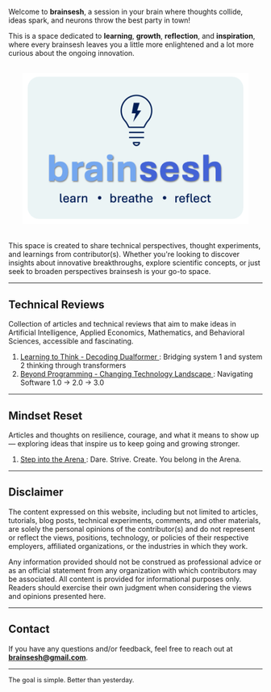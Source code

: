 <!-- # brainsesh -->

Welcome to **brainsesh**, a session in your brain where thoughts collide, ideas spark, and neurons throw the best party in town! 

This is a space dedicated to **learning**, **growth**, **reflection**, and **inspiration**, where every brainsesh leaves you a little more enlightened and a lot more curious about the ongoing innovation.

<div style="text-align: center;">
  <br>
  <img src="./images/logo.jpg" alt="Brainsesh Logo" width="450"/>
</div>

<br>

This space is created to share technical perspectives, thought experiments, and learnings from contributor(s). Whether you're looking to discover insights about innovative breakthroughs, explore scientific concepts, or just seek to broaden perspectives brainsesh is your go-to space.

---

## Technical Reviews
Collection of articles and technical reviews that aim to make ideas in Artificial Intelligence, Applied Economics, Mathematics, and Behavioral Sciences, accessible and fascinating.

1. <a href="./docs/dualformer/index.html" target="_blank">Learning to Think - Decoding Dualformer </a> : Bridging system 1 and system 2 thinking through transformers
2. <a href="./docs/software3/index.html" target="_blank">Beyond Programming - Changing Technology Landscape </a> : Navigating Software 1.0 → 2.0 → 3.0

---

<!-- ## Tidbits -->
## Mindset Reset
Articles and thoughts on resilience, courage, and what it means to show up — exploring ideas that inspire us to keep going and growing stronger.

1. <a href="./docs/arena/index.html" target="_blank">Step into the Arena </a> : Dare. Strive. Create. You belong in the Arena.

---

## Disclaimer

The content expressed on this website, including but not limited to articles, tutorials, blog posts, technical experiments, comments, and other materials, are solely the personal opinions of the contributor(s) and do not represent or reflect the views, positions, technology, or policies of their respective employers, affiliated organizations, or the industries in which they work.

Any information provided should not be construed as professional advice or as an official statement from any organization with which contributors may be associated. All content is provided for informational purposes only. Readers should exercise their own judgment when considering the views and opinions presented here.

---

## Contact

If you have any questions and/or feedback, feel free to reach out at **[brainsesh@gmail.com](mailto:brainsesh@gmail.com)**.

---

<div align="left" style="font-size: 0.8rem;">
  The goal is simple. Better than yesterday. 
</div>


